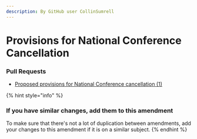 ```yaml
---
description: By GitHub user CollinSumrell
---
```


# Provisions for National Conference Cancellation

### Pull Requests

- [Proposed provisions for National Conference cancellation \(1\)](https://github.com/tsadiscord/bylaw-amendments/pull/2)

{% hint style="info" %}

### If you have similar changes, add them to this amendment

To make sure that there's not a lot of duplication between amendments, add your changes to this amendment if it is on a similar subject.
{% endhint %}
